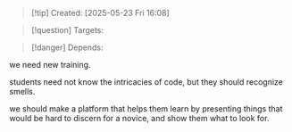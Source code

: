 
>[!tip] Created: [2025-05-23 Fri 16:08]

>[!question] Targets: 

>[!danger] Depends: 

we need new training.

students need not know the intricacies of code, but they should recognize smells.

we should make a platform that helps them learn by presenting things that would be hard to discern for a novice, and show them what to look for.
